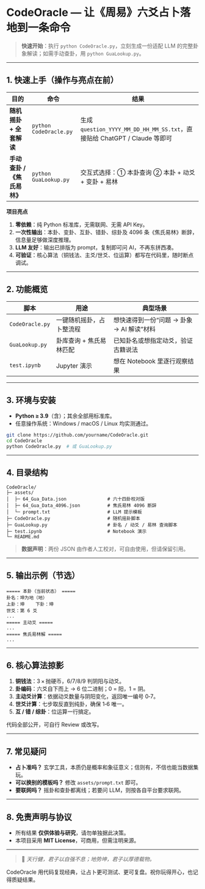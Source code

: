 # CodeOracle — 让《周易》六爻占卜落地到一条命令

> **快速开始**：执行 `python CodeOracle.py`，立刻生成一份适配 LLM 的完整卦象解读；如需手动查卦，用 `python GuaLookup.py`。

---

## 1. 快速上手（操作与亮点在前）

| 目的 | 命令 | 结果 |
|------|------|------|
| **随机摇卦 + 全套解读** | `python CodeOracle.py` | 生成 `question_YYYY_MM_DD_HH_MM_SS.txt`，直接贴给 ChatGPT / Claude 等即可 |
| **手动查卦 /《焦氏易林》** | `python GuaLookup.py` | 交互式选择：① 本卦查询 ② 本卦 + 动爻 + 变卦 + 易林 |

**项目亮点**
1. **零依赖**：纯 Python 标准库，无需联网、无需 API Key。
2. **一次性输出**：本卦、变卦、互卦、错卦、综卦及 4096 条《焦氏易林》断辞，信息量足够做深度推理。
3. **LLM 友好**：输出已排版为 prompt，复制即可问 AI，不再东拼西凑。
4. **可验证**：核心算法（铜钱法、主爻/世爻、位运算）都写在代码里，随时断点调试。

---

## 2. 功能概览

| 脚本 | 用途 | 典型场景 |
|------|------|----------|
| `CodeOracle.py` | 一键随机摇卦，占卜整流程 | 想快速得到一份“问题 → 卦象 → AI 解读”材料 |
| `GuaLookup.py`  | 卦库查询 + 焦氏易林匹配 | 已知卦名或想指定动爻，验证古籍说法 |
| `test.ipynb`    | Jupyter 演示 | 想在 Notebook 里逐行观察结果 |

---

## 3. 环境与安装

- **Python ≥ 3.9**（含）；其余全部用标准库。
- 任意操作系统：Windows / macOS / Linux 均实测通过。

```bash
git clone https://github.com/yourname/CodeOracle.git
cd CodeOracle
python CodeOracle.py  # 或 GuaLookup.py
```

---

## 4. 目录结构

```text
CodeOracle/
├─ assets/
│  ├─ 64_Gua_Data.json               # 六十四卦校对版
│  ├─ 64_Gua_Data_4096.json          # 焦氏易林 4096 断辞
│  └─ prompt.txt                     # LLM 提示模板
├─ CodeOracle.py                     # 随机摇卦脚本
├─ GuaLookup.py                      # 卦名 / 动爻 / 易林 查询脚本
├─ test.ipynb                        # Notebook 演示
└─ README.md
```

> **数据声明**：两份 JSON 由作者人工校对，可自由使用，但请保留引用。

---

## 5. 输出示例（节选）

```
===== 本卦（当前状态） =====
卦名：坤为地（地）
上卦：坤    下卦：坤
世爻：第 6 爻
...
===== 主动爻 =====
...
===== 焦氏易林解 =====
...
```

---

## 6. 核心算法掠影

1. **铜钱法**：3 × 抛硬币，6/7/8/9 判阴阳与动爻。
2. **卦编码**：六爻自下而上 → 6 位二进制；0 = 阳，1 = 阴。
3. **主动爻计算**：依据动爻数量与阴阳变化，返回唯一编号 0‑7。
4. **世爻计算**：七步取反直到纯卦，确保 1‑6 唯一。
5. **互 / 错 / 综卦**：位运算一行搞定。

代码全部公开，可自行 Review 或改写。

---

## 7. 常见疑问

- **占卜准吗？** 玄学工具，本质仍是概率和象征意义；信则有，不信也能当数据集玩。
- **可以换别的模板吗？** 修改 `assets/prompt.txt` 即可。
- **要联网吗？** 摇卦和查卦都离线；若要问 LLM，则按各自平台要求联网。

---

## 8. 免责声明与协议

- 所有结果 **仅供体验与研究**，请勿单独据此决策。
- 本项目采用 **MIT License**，可商用，但需注明来源。

---

> 📜 *天行健，君子以自强不息；地势坤，君子以厚德载物。*

CodeOracle 用代码复现经典，让占卜更可测试、更可复盘。祝你玩得开心，也记得质疑结果。

